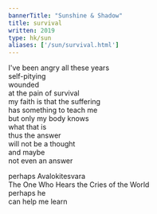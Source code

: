 ```yaml
---
bannerTitle: "Sunshine & Shadow" 
title: survival
written: 2019
type: hk/sun
aliases: ['/sun/survival.html']
---
```


I've been angry all these years  
self-pitying  
wounded  
at the pain of survival  
my faith is that the suffering  
has something to teach me  
but only my body knows  
what that is  
thus the answer  
will not be a thought  
and maybe  
not even an answer  

perhaps Avalokitesvara  
The One Who Hears the Cries of the World  
perhaps he  
can help me learn
